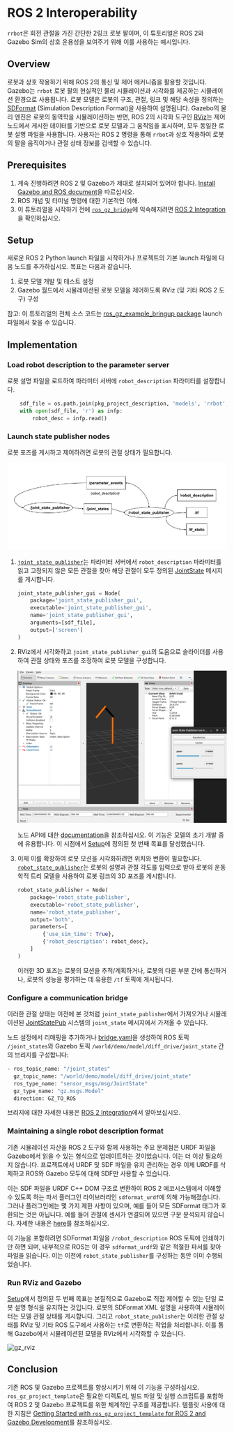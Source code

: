 # ROS 2 Interoperability

`rrbot`은 회전 관절을 가진 간단한 2링크 로봇 팔이며, 이 튜토리얼은 ROS 2와 Gazebo Sim의 상호 운용성을 보여주기 위해 이를 사용하는 예시입니다.

## Overview
로봇과 상호 작용하기 위해 ROS 2의 통신 및 제어 메커니즘을 활용할 것입니다. Gazebo는 `rrbot` 로봇 팔의 현실적인 물리 시뮬레이션과 시각화를 제공하는 시뮬레이션 환경으로 사용됩니다.
로봇 모델은 로봇의 구조, 관절, 링크 및 해당 속성을 정의하는 [SDFormat](http://sdformat.org/) (Simulation Description Format)을 사용하여 설명됩니다.
Gazebo의 물리 엔진은 로봇의 동역학을 시뮬레이션하는 반면, ROS 2의 시각화 도구인 [RViz](https://github.com/ros2/rviz)는 제어 노드에서 게시한 데이터를 기반으로 로봇 모델과 그 움직임을 표시하며, 모두 동일한 로봇 설명 파일을 사용합니다.
사용자는 ROS 2 명령을 통해 `rrbot`과 상호 작용하여 로봇의 팔을 움직이거나 관절 상태 정보를 검색할 수 있습니다.

## Prerequisites

1.  계속 진행하려면 ROS 2 및 Gazebo가 제대로 설치되어 있어야 합니다. [Install Gazebo and ROS document](ros_installation)을 따르십시오.
2.  ROS 개념 및 터미널 명령에 대한 기본적인 이해.
3.  이 튜토리얼을 시작하기 전에 [`ros_gz_bridge`](https://github.com/gazebosim/ros_gz)에 익숙해지려면 [ROS 2 Integration](ros2_integration)을 확인하십시오.

## Setup

새로운 ROS 2 Python launch 파일을 시작하거나 프로젝트의 기본 launch 파일에 다음 노드를 추가하십시오. 목표는 다음과 같습니다.
1.  로봇 모델 개발 및 테스트 설정
2.  Gazebo 월드에서 시뮬레이션된 로봇 모델을 제어하도록 RViz (및 기타 ROS 2 도구) 구성

참고: 이 튜토리얼의 전체 소스 코드는 [ros_gz_example_bringup package](https://github.com/gazebosim/ros_gz_project_template/tree/main/ros_gz_example_bringup/launch) launch 파일에서 찾을 수 있습니다.

## Implementation

### Load robot description to the parameter server

로봇 설명 파일을 로드하여 파라미터 서버에 `robot_description` 파라미터를 설정합니다.

```python
    sdf_file = os.path.join(pkg_project_description, 'models', 'rrbot', 'model.sdf')
    with open(sdf_file, 'r') as infp:
        robot_desc = infp.read()
```

### Launch state publisher nodes

로봇 포즈를 게시하고 제어하려면 로봇의 관절 상태가 필요합니다.

![jsp](tutorials/ros2_integration/jsp_diagram.jpg)

1.  [`joint_state_publisher`](https://github.com/ros/joint_state_publisher)는 파라미터 서버에서 `robot_description` 파라미터를 읽고 고정되지 않은 모든 관절을 찾아 해당 관절이 모두 정의된 [JointState](https://docs.ros.org/en/api/sensor_msgs/html/msg/JointState.html) 메시지를 게시합니다.
    ```python
    joint_state_publisher_gui = Node(
        package='joint_state_publisher_gui',
        executable='joint_state_publisher_gui',
        name='joint_state_publisher_gui',
        arguments=[sdf_file],
        output=['screen']
    )
    ```
2.  RViz에서 시각화하고 `joint_state_publisher_gui`의 도움으로 슬라이더를 사용하여 관절 상태와 포즈를 조정하여 로봇 모델을 구성합니다.

    ![jsp_gui](tutorials/ros2_integration/jsp_gui.png)

    노드 API에 대한 [documentation](http://docs.ros.org/en/jazzy/p/joint_state_publisher_gui/)을 참조하십시오.
    이 기능은 모델의 초기 개발 중에 유용합니다.
    이 시점에서 [Setup](#setup)에 정의된 첫 번째 목표를 달성했습니다.

3.  이제 이를 확장하여 로봇 모션을 시각화하려면 위치와 변환이 필요합니다.
    [`robot_state_publisher`](https://github.com/ros/robot_state_publisher)는 로봇의 설명과 관절 각도를 입력으로 받아 로봇의 운동학적 트리 모델을 사용하여 로봇 링크의 3D 포즈를 게시합니다.
    ```python
    robot_state_publisher = Node(
        package='robot_state_publisher',
        executable='robot_state_publisher',
        name='robot_state_publisher',
        output='both',
        parameters=[
            {'use_sim_time': True},
            {'robot_description': robot_desc},
        ]
    )
    ```
    이러한 3D 포즈는 로봇의 모션을 추적/계획하거나, 로봇의 다른 부분 간에 통신하거나, 로봇의 성능을 평가하는 데 유용한 `/tf` 토픽에 게시됩니다.

### Configure a communication bridge

이러한 관절 상태는 이전에 본 것처럼 `joint_state_publisher`에서 가져오거나 시뮬레이션된 [JointStatePub](https://gazebosim.org/api/sim/8/classgz_1_1sim_1_1systems_1_1JointStatePublisher.html) 시스템의 `joint_state` 메시지에서 가져올 수 있습니다.

노드 설정에서 리매핑을 추가하거나 [bridge.yaml](https://github.com/gazebosim/ros_gz_project_template/blob/main/ros_gz_example_bringup/config/ros_gz_example_bridge.yaml)을 생성하여 ROS 토픽 `/joint_states`와 Gazebo 토픽 `/world/demo/model/diff_drive/joint_state` 간의 브리지를 구성합니다:

```bash
- ros_topic_name: "/joint_states"
  gz_topic_name: "/world/demo/model/diff_drive/joint_state"
  ros_type_name: "sensor_msgs/msg/JointState"
  gz_type_name: "gz.msgs.Model"
  direction: GZ_TO_ROS
```

브리지에 대한 자세한 내용은 [ROS 2 Integration](ros2_integration)에서 알아보십시오.

### Maintaining a single robot description format

기존 시뮬레이션 자산을 ROS 2 도구와 함께 사용하는 주요 문제점은 URDF 파일을 Gazebo에서 읽을 수 있는 형식으로 업데이트하는 것이었습니다. 이는 더 이상 필요하지 않습니다. 프로젝트에서 URDF 및 SDF 파일을 유지 관리하는 경우 이제 URDF를 삭제하고 ROS와 Gazebo 모두에 대해 SDF만 사용할 수 있습니다.

이는 SDF 파일을 URDF C++ DOM 구조로 변환하여 ROS 2 에코시스템에서 이해할 수 있도록 하는 파서 플러그인 라이브러리인 `sdformat_urdf`에 의해 가능해졌습니다.
그러나 플러그인에는 몇 가지 제한 사항이 있으며, 예를 들어 모든 SDFormat 태그가 호환되는 것은 아닙니다. 예를 들어 관절에 센서가 연결되어 있으면 구문 분석되지 않습니다. 자세한 내용은 [here](https://github.com/ros/sdformat_urdf/tree/jazzy/sdformat_urdf)를 참조하십시오.

이 기능을 포함하려면 SDFormat 파일을 `/robot_description` ROS 토픽에 인쇄하기만 하면 되며, 내부적으로 ROS는 이 경우 `sdformat_urdf`와 같은 적절한 파서를 찾아 파일을 읽습니다. 이는 이전에 `robot_state_publisher`를 구성하는 동안 이미 수행되었습니다.

### Run RViz and Gazebo

[Setup](#setup)에서 정의된 두 번째 목표는 본질적으로 Gazebo로 직접 제어할 수 있는 단일 로봇 설명 형식을 유지하는 것입니다.
로봇의 SDFormat XML 설명을 사용하여 시뮬레이터는 모델 관절 상태를 게시합니다.
그리고 `robot_state_publisher`는 이러한 관절 상태를 RViz 및 기타 ROS 도구에서 사용하는 `tf`로 변환하는 작업을 처리합니다.
이를 통해 Gazebo에서 시뮬레이션된 모델을 RViz에서 시각화할 수 있습니다.

![gz_rviz](tutorials/ros2_integration/gz_rviz.gif)

## Conclusion

기존 ROS 및 Gazebo 프로젝트를 향상시키기 위해 이 기능을 구성하십시오.
`ros_gz_project_template`은 필요한 디렉토리, 빌드 파일 및 실행 스크립트를 포함하여 ROS 2 및 Gazebo 프로젝트를 위한 체계적인 구조를 제공합니다.
템플릿 사용에 대한 지침은 [Getting Started with `ros_gz_project_template` for ROS 2 and Gazebo Development](ros_gz_project_template_guide)를 참조하십시오.